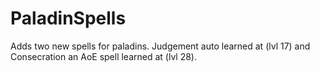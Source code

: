 # PaladinSpells
Adds two new spells for paladins. Judgement auto learned at (lvl 17) and Consecration an AoE spell learned at (lvl 28).

